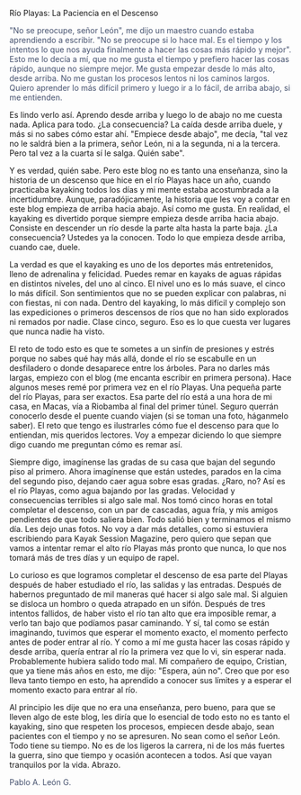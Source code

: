Río Playas: La Paciencia en el Descenso

<p style="color: #46526f;">"No se preocupe, señor León", me dijo un maestro cuando estaba aprendiendo a escribir. "No se preocupe si lo hace mal. Es el tiempo y los intentos lo que nos ayuda finalmente a hacer las cosas más rápido y mejor". Esto me lo decía a mí, que no me gusta el tiempo y prefiero hacer las cosas rápido, aunque no siempre mejor. Me gusta empezar desde lo más alto, desde arriba. No me gustan los procesos lentos ni los caminos largos. Quiero aprender lo más difícil primero y luego ir a lo fácil, de arriba abajo, si me entienden.

Es lindo verlo así. Aprendo desde arriba y luego lo de abajo no me cuesta nada. Aplica para todo. ¿La consecuencia? La caída desde arriba duele, y más si no sabes cómo estar ahí. "Empiece desde abajo", me decía, "tal vez no le saldrá bien a la primera, señor León, ni a la segunda, ni a la tercera. Pero tal vez a la cuarta sí le salga. Quién sabe".

Y es verdad, quién sabe. Pero este blog no es tanto una enseñanza, sino la historia de un descenso que hice en el río Playas hace un año, cuando practicaba kayaking todos los días y mi mente estaba acostumbrada a la incertidumbre. Aunque, paradójicamente, la historia que les voy a contar en este blog empieza de arriba hacia abajo. Así como me gusta. En realidad, el kayaking es divertido porque siempre empieza desde arriba hacia abajo. Consiste en descender un río desde la parte alta hasta la parte baja. ¿La consecuencia? Ustedes ya la conocen. Todo lo que empieza desde arriba, cuando cae, duele.

La verdad es que el kayaking es uno de los deportes más entretenidos, lleno de adrenalina y felicidad. Puedes remar en kayaks de aguas rápidas en distintos niveles, del uno al cinco. El nivel uno es lo más suave, el cinco lo más difícil. Son sentimientos que no se pueden explicar con palabras, ni con fiestas, ni con nada. Dentro del kayaking, lo más difícil y complejo son las expediciones o primeros descensos de ríos que no han sido explorados ni remados por nadie. Clase cinco, seguro. Eso es lo que cuesta ver lugares que nunca nadie ha visto.

El reto de todo esto es que te sometes a un sinfín de presiones y estrés porque no sabes qué hay más allá, donde el río se escabulle en un desfiladero o donde desaparece entre los árboles. Para no darles más largas, empiezo con el blog (me encanta escribir en primera persona). Hace algunos meses remé por primera vez en el río Playas. Una pequeña parte del río Playas, para ser exactos. Esa parte del río está a una hora de mi casa, en Macas, vía a Riobamba al final del primer túnel. Seguro querrán conocerlo desde el puente cuando viajen (si se toman una foto, háganmelo saber). El reto que tengo es ilustrarles cómo fue el descenso para que lo entiendan, mis queridos lectores. Voy a empezar diciendo lo que siempre digo cuando me preguntan cómo es remar así.

Siempre digo, imagínense las gradas de su casa que bajan del segundo piso al primero. Ahora imagínense que están ustedes, parados en la cima del segundo piso, dejando caer agua sobre esas gradas. ¿Raro, no? Así es el río Playas, como agua bajando por las gradas. Velocidad y consecuencias terribles si algo sale mal. Nos tomó cinco horas en total completar el descenso, con un par de cascadas, agua fría, y mis amigos pendientes de que todo saliera bien. Todo salió bien y terminamos el mismo día. Les dejo unas fotos. No voy a dar más detalles, como si estuviera escribiendo para Kayak Session Magazine, pero quiero que sepan que vamos a intentar remar el alto río Playas más pronto que nunca, lo que nos tomará más de tres días y un equipo de rapel.

Lo curioso es que logramos completar el descenso de esa parte del Playas después de haber estudiado el río, las salidas y las entradas. Después de habernos preguntado de mil maneras qué hacer si algo sale mal. Si alguien se disloca un hombro o queda atrapado en un sifón. Después de tres intentos fallidos, de haber visto el río tan alto que era imposible remar, a verlo tan bajo que podíamos pasar caminando. Y sí, tal como se están imaginando, tuvimos que esperar el momento exacto, el momento perfecto antes de poder entrar al río. Y como a mí me gusta hacer las cosas rápido y desde arriba, quería entrar al río la primera vez que lo vi, sin esperar nada. Probablemente hubiera salido todo mal. Mi compañero de equipo, Cristian, que ya tiene más años en esto, me dijo: "Espera, aún no". Creo que por eso lleva tanto tiempo en esto, ha aprendido a conocer sus límites y a esperar el momento exacto para entrar al río.

Al principio les dije que no era una enseñanza, pero bueno, para que se lleven algo de este blog, les diría que lo esencial de todo esto no es tanto el kayaking, sino que respeten los procesos, empiecen desde abajo, sean pacientes con el tiempo y no se apresuren. No sean como el señor León. Todo tiene su tiempo. No es de los ligeros la carrera, ni de los más fuertes la guerra, sino que tiempo y ocasión acontecen a todos. Así que vayan tranquilos por la vida. Abrazo.</p>


<p style="color: #46526f;">Pablo A. León G.</p>
